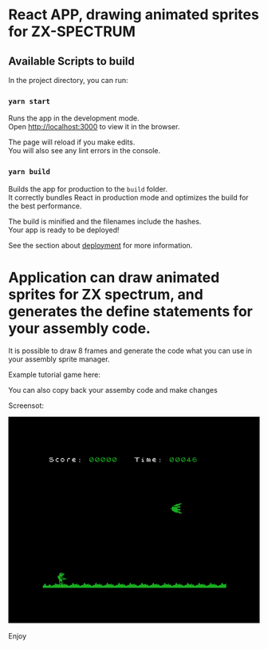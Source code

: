 # React APP, drawing animated sprites for ZX-SPECTRUM

## Available Scripts to build

In the project directory, you can run:

### `yarn start`

Runs the app in the development mode.\
Open [http://localhost:3000](http://localhost:3000) to view it in the browser.

The page will reload if you make edits.\
You will also see any lint errors in the console.

### `yarn build`

Builds the app for production to the `build` folder.\
It correctly bundles React in production mode and optimizes the build for the best performance.

The build is minified and the filenames include the hashes.\
Your app is ready to be deployed!

See the section about [deployment](https://facebook.github.io/create-react-app/docs/deployment) for more information.

# Application can draw animated sprites for ZX spectrum, and generates the define statements for your assembly code.

It is possible to draw 8 frames and generate the code what you can use in your assembly sprite manager.

Example tutorial game here:

You can also copy back your assemby code and make changes

Screensot:

![Screen](https://github.com/olbrichattila/zx-spectrum-demo-assembly-game/blob/main/images/game-screen.png?raw=true)

Enjoy

